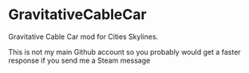# GravitativeCableCar
Gravitative Cable Car mod for Cities Skylines.

This is not my main Github account so you probably would get a faster response if you send me a Steam message
